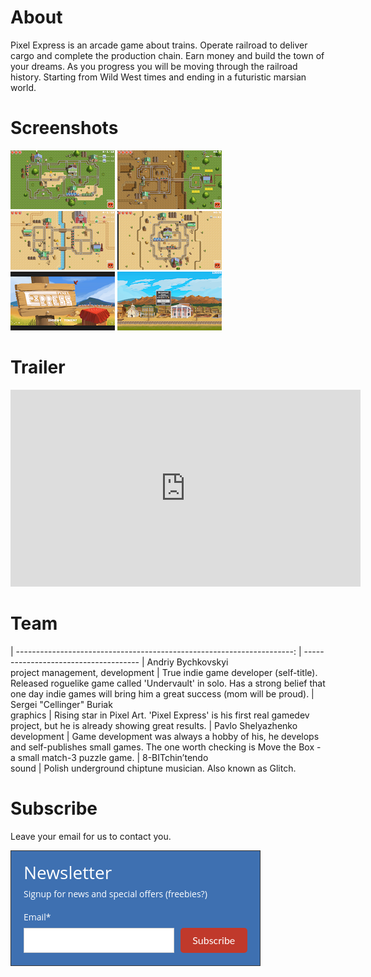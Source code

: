 # About

Pixel Express is an arcade game about trains. Operate railroad to deliver cargo and complete the production chain. Earn money and build the town of your dreams. As you progress you will be moving through the railroad history. Starting from Wild West times and ending in a futuristic marsian world.

# Screenshots
[![Screenshot 1](img/preview_screenshot1.png)](img/screenshot1.png)
[![Screenshot 2](img/preview_screenshot2.png)](img/screenshot2.png)
[![Screenshot 3](img/preview_screenshot3.png)](img/screenshot3.png)
[![Screenshot 4](img/preview_screenshot4.png)](img/screenshot4.png)
[![Screenshot 5](img/preview_screenshot5.png)](img/screenshot5.png)
[![Screenshot 6](img/preview_screenshot6.png)](img/screenshot6.png)

# Trailer

<iframe width="560" height="315" src="https://www.youtube.com/embed/FdudHdZYh74?rel=0" frameborder="0" allow="autoplay; encrypted-media" allowfullscreen></iframe> 



# Team

| ---------------------------------------------------------------------: | -------------------------------------
| Andriy&nbsp;Bychkovskyi<br/>project&nbsp;management,&nbsp;development  | True indie game developer (self-title). Released roguelike game called 'Undervault' in solo. Has a strong belief that one day indie games will bring him a great success (mom will be proud).
| Sergei&nbsp;"Cellinger"&nbsp;Buriak<br/>graphics                       | Rising star in Pixel Art. 'Pixel Express' is his first real gamedev project, but he is already showing great results.
| Pavlo&nbsp;Shelyazhenko<br/>development                                | Game development was always a hobby of his, he develops and self-publishes small games. The one worth checking is Move the Box - a small match-3 puzzle game.
| 8-BITchin’tendo<br/>sound                                              | Polish underground chiptune musician. Also known as Glitch.

# Subscribe

Leave your email for us to contact you.

<style>
    @import url('https://fonts.googleapis.com/css?family=Open+Sans:400,400i,700,700i&subset=cyrillic,cyrillic-ext,latin-ext');
    @import url('https://fonts.googleapis.com/css?family=Lato:400,400i,700,700i&subset=cyrillic,cyrillic-ext,latin-ext');
    #mlb2-9767284,
    #mlb2-9767284 *,
    #mlb2-9767284 a:hover,
    #mlb2-9767284 a:visited,
    #mlb2-9767284 a:focus,
    #mlb2-9767284 a:active {
        overflow: visible;
        position: static;
        background: none;
        border: none;
        bottom: auto;
        clear: none;
        cursor: default;
        float: none;
        letter-spacing: normal;
        line-height: normal;
        text-align: left;
        text-indent: 0;
        text-transform: none;
        visibility: visible;
        white-space: normal;
        max-height: none;
        max-width: none;
        left: auto;
        min-height: 0;
        min-width: 0;
        right: auto;
        top: auto;
        width: auto;
        z-index: auto;
        text-shadow: none;
        box-shadow: none;
        outline: medium none;
    }
    
    #mlb2-9767284 a:hover {
        cursor: pointer !important;
    }
    
    #mlb2-9767284 h4 {
        font-weight: normal;
    }
    
    #mlb2-9767284 .subscribe-form {
        padding: 20px;
        width: 400px !important;
        border: 1px solid #363636 !important;
        background: #3e70b1 none !important;
        border-radius: 0px !important;
        box-sizing: border-box !important;
    }
    
    #mlb2-9767284 .ml-block-form {
        margin-bottom: 0px;
    }
    
    #mlb2-9767284 .subscribe-form .form-section {
        margin-bottom: 20px;
        width: 100%;
    }
    
    #mlb2-9767284 .subscribe-form .form-section.mb10 {
        margin-bottom: 10px;
        float: left;
    }
    
    #mlb2-9767284 .subscribe-form .form-section.mb0 {
        margin-bottom: 0px;
    }
    
    #mlb2-9767284 .subscribe-form .form-section h4 {
        margin: 0px 0px 10px 0px !important;
        padding: 0px !important;
        color: #FFFFFF !important;
        font-family: 'Open Sans', sans-serif !important;
        font-size: 28px !important;
        line-height: 100%;
        text-align: left !important;
    }
    
    #mlb2-9767284 .subscribe-form .form-section p,
    #mlb2-9767284 .subscribe-form .form-section li {
        line-height: 150%;
        padding: 0px !important;
        margin: 0px 0px 10px 0px;
        color: #FFFFFF !important;
        font-family: 'Open Sans', sans-serif !important;
        font-size: 14px !important;
    }
    
    #mlb2-9767284 .subscribe-form .form-section a {
        font-size: 14px;
    }
    
    #mlb2-9767284 .subscribe-form .form-section .confirmation_checkbox {
        line-height: 150%;
        padding: 0px !important;
        margin: 0px 0px 15px 0px !important;
        color: #FFFFFF !important;
        font-family: 'Open Sans', sans-serif !important;
        font-size: 12px !important;
        font-weight: normal !important;
    }
    
    #mlb2-9767284 .subscribe-form .form-section .confirmation_checkbox input[type="checkbox"] {
        display: inline-block;
        margin-right: 5px !important;
        opacity: 1;
        -webkit-appearance: checkbox;
        -moz-appearance: checkbox;
        appearance: checkbox;
    }
    
    #mlb2-9767284 .subscribe-form .form-section .form-group {
        margin-bottom: 15px;
    }
    
    #mlb2-9767284 .subscribe-form .form-section .form-group label {
        float: left;
        margin-bottom: 10px;
        width: 100%;
        line-height: 100%;
        color: #FFFFFF !important;
        font-family: 'Open Sans', sans-serif !important;
        font-size: 14px !important;
    }
    
    #mlb2-9767284 .subscribe-form .form-section .checkbox {
        width: 100%;
        margin: 0px 0px 10px 0px;
    }
    
    #mlb2-9767284 .subscribe-form .form-section .checkbox label {
        color: #FFFFFF !important;
        font-family: 'Open Sans', sans-serif !important;
        font-size: 14px !important;
    }
    
    #mlb2-9767284 .subscribe-form .form-section .checkbox input {
        margin: 0px 5px 0px 0px;
    }
    
    #mlb2-9767284 .subscribe-form .form-section .checkbox input[type="checkbox"] {
        display: inline-block;
        opacity: 1;
        -webkit-appearance: checkbox;
        -moz-appearance: checkbox;
        appearance: checkbox;
    }
    
    #mlb2-9767284.ml-subscribe-form .form-group .form-control {
        width: 100%;
        font-size: 13px;
        padding: 10px 10px;
        height: auto;
        font-family: Arial;
        border-radius: 0px;
        border: 1px solid #cccccc !important;
        color: #000000 !important;
        background-color: #FFFFFF !important;
        -webkit-box-sizing: border-box;
        -moz-box-sizing: border-box;
        box-sizing: border-box;
        clear: left;
    }
    
    #mlb2-9767284.ml-subscribe-form button {
        border: none !important;
        cursor: pointer !important;
        width: 100% !important;
        border-radius: 5px !important;
        height: 40px !important;
        background-color: #C0392B !important;
        color: #FFFFFF !important;
        font-family: 'Lato', sans-serif !important;
        font-size: 16px !important;
        text-align: center !important;
        padding: 0 !important;
        margin: 0 !important;
        position: relative!important;
    }
    
    #mlb2-9767284.ml-subscribe-form button.gradient-on {
        background: -webkit-linear-gradient(top, rgba(0, 0, 0, 0) 0%, rgba(0, 0, 0, 0.2) 100%);
        background: -o-linear-gradient(top, rgba(0, 0, 0, 0) 0%, rgba(0, 0, 0, 0.2) 100%);
        background: -moz-linear-gradient(top, rgba(0, 0, 0, 0) 0%, rgba(0, 0, 0, 0.2) 100%);
        background: linear-gradient(top, rgba(0, 0, 0, 0) 0%, rgba(0, 0, 0, 0.2) 100%);
    }
    
    #mlb2-9767284.ml-subscribe-form button.gradient-on:hover {
        background: -webkit-linear-gradient(top, rgba(0, 0, 0, 0) 0%, rgba(0, 0, 0, 0.3) 100%);
        background: -o-linear-gradient(top, rgba(0, 0, 0, 0) 0%, rgba(0, 0, 0, 0.3) 100%);
        background: -moz-linear-gradient(top, rgba(0, 0, 0, 0) 0%, rgba(0, 0, 0, 0.3) 100%);
        background: linear-gradient(top, rgba(0, 0, 0, 0) 0%, rgba(0, 0, 0, 0.3) 100%);
    }
    
    #mlb2-9767284.ml-subscribe-form button[disabled] {
        cursor: not-allowed!important;
    }
    
    #mlb2-9767284.ml-subscribe-form .form-section.ml-error label {
        color: red!important;
    }
    
    #mlb2-9767284.ml-subscribe-form .form-group.ml-error label {
        color: red!important;
    }
    
    #mlb2-9767284.ml-subscribe-form .form-group.ml-error .form-control {
        border-color: red!important;
    }
    
    @media (max-width: 768px) {
        #mlb2-9767284 {
            width: 100% !important;
        }
        #mlb2-9767284 form.ml-block-form,
        #mlb2-9767284.ml-subscribe-form .subscribe-form {
            width: 100% !important;
        }
    }
    
    #mlb2-9767284 .subscribe-form.horizontal {
        padding-bottom: 0px;
    }
    
    #mlb2-9767284 .subscribe-form .form-section.horizontal {
        float: left;
        margin-bottom: 5px;
        width: 70%;
    }
    
    #mlb2-9767284 .subscribe-form .form-section.horizontal .form-group {
        float: left;
        width: 100%;
        padding-right: 10px;
        box-sizing: border-box;
    }
    
    #mlb2-9767284 .subscribe-form .form-section.horizontal .form-group .form-control {
        height: 40px;
    }
    
    #mlb2-9767284 .subscribe-form .ml-form-visible-xs {
        display: none;
    }
    
    #mlb2-9767284 .subscribe-form .form-section.horizontal.ml-button-position {
        width: 30%;
        padding: 0;
    }
    
    #mlb2-9767284 .subscribe-form .form-section.horizontal.ml-button-position.top-padding {
        padding-top: 24px;
    }
    
    @media (max-width: 768px) {
        #mlb2-9767284.ml-subscribe-form .subscribe-form .form-section.horizontal {
            float: none;
        }
        #mlb2-9767284.ml-subscribe-form .subscribe-form .form-section.horizontal,
        #mlb2-9767284.ml-subscribe-form .subscribe-form .form-section.horizontal.ml-button-position,
        #mlb2-9767284.ml-subscribe-form .subscribe-form .form-section.horizontal .form-group {
            width: 100%;
            padding: 0;
        }
        #mlb2-9767284 .subscribe-form .form-section.horizontal.ml-button-position {
            margin-bottom: 20px;
        }
        #mlb2-9767284 .subscribe-form .ml-form-visible-xs {
            display: block;
        }
        #mlb2-9767284 .subscribe-form .ml-form-hidden-xs {
            display: none;
        }
    }
</style>
<div id="mlb2-9767284" class="ml-subscribe-form ml-subscribe-form-9767284">
    <div class="ml-vertical-align-center">
        <div class="subscribe-form ml-block-success" style="display:none">
            <div class="form-section">
                <h4>Newsletter</h4>
                <p>Thank you! You have successfully subscribed to our newsletter.</p>
            </div>
        </div>
        <form class="ml-block-form" action="https://landing.mailerlite.com/webforms/submit/m9j8i2" data-id="1007712" data-code="m9j8i2" method="POST" target="_blank">
            <div class="subscribe-form horizontal">
                <div class="form-section mb10">
                    <h4>Newsletter</h4>
                    <p>Signup for news and special offers (freebies?)</p>
                </div>
                <div class="form-section horizontal">
                    <div class="form-group ml-field-email ml-validate-required ml-validate-email">
                        <label for="fields[email]">Email*</label>
                        <input type="email" name="fields[email]" class="form-control" value="" autocomplete="email" x-autocompletetype="email" spellcheck="false" autocapitalize="off" autocorrect="off">
                    </div>
                </div>
                <div class="form-section horizontal ml-button-position top-padding">
                    <button type="submit" class="primary">
                        Subscribe
                    </button>
                    <button disabled="disabled" style="display: none;" type="button" class="loading">
                        <img src="https://static.mailerlite.com/images/rolling@2x.gif" width="20" height="20" style="width: 20px; height: 20px;">
                    </button>
                </div>
                <div class="clearfix" style="clear: both;"></div>
                <input type="hidden" name="ml-submit" value="1" />
            </div>
        </form>
        <script>
            function ml_webform_success_9767284() {
                var $ = ml_jQuery || jQuery;

                $('.ml-subscribe-form-9767284 .ml-block-success').show();
                $('.ml-subscribe-form-9767284 .ml-block-form').hide();
            };
        </script>
    </div>
</div>
<script type="text/javascript" src="https://static.mailerlite.com/js/w/webforms.min.js?v03ee2804ef2f008535475a5d62f02f94"></script>
